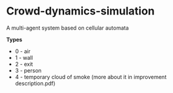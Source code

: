 # Crowd-dynamics-simulation
A multi-agent system based on cellular automata

**Types**
- 0 - air
- 1 - wall
- 2 - exit
- 3 - person
- 4 - temporary cloud of smoke (more about it in improvement description.pdf)
